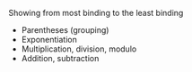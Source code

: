 Showing from most binding to the least binding
- Parentheses (grouping)
- Exponentiation
- Multiplication, division, modulo
- Addition, subtraction